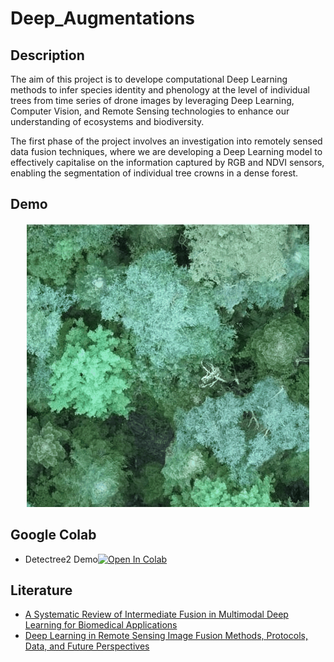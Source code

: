 # Deep_Augmentations

## Description

The aim of this project is to develope computational Deep Learning methods to infer species identity and phenology at the level of individual trees from time series of drone images by
leveraging Deep Learning, Computer Vision, and Remote Sensing technologies to enhance our understanding of ecosystems and biodiversity.

The first phase of the project involves an investigation into remotely sensed data fusion techniques, where we are developing a Deep Learning model to effectively capitalise on the information 
captured by RGB and NDVI sensors, enabling the segmentation of individual tree crowns in a dense forest.

## Demo

<div align="center">
  <img src="https://github.com/gvsam7/TreeCrownInstSeg/blob/main/Images/reveal_slider_animation.gif" alt="Demo Animation">
</div>



## Google Colab
- Detectree2 Demo[![Open In Colab](https://colab.research.google.com/assets/colab-badge.svg)](https://colab.research.google.com/drive/1VvQbov0EY7CkzqMnR84QiY-bySSx9_wN#scrollTo=k08FlmFjYil-)

## Literature
- [A Systematic Review of Intermediate Fusion in Multimodal Deep Learning for Biomedical Applications](https://arxiv.org/abs/2408.02686)
- [Deep Learning in Remote Sensing Image Fusion Methods, Protocols, Data, and Future Perspectives](https://ieeexplore.ieee.org/abstract/document/10778974?casa_token=WFzAT-cvYMcAAAAA:iN5jrYaDv6DptDYsQWZw_XpaTBTlzOqkcDDkgHCB197VO9jNafZrk6zquioK34b45i7aZsg)

